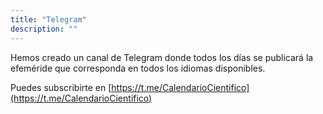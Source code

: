 ```yaml
---
title: "Telegram"
description: ""
---
```

Hemos creado un canal de Telegram donde todos los días se publicará la efeméride que corresponda en todos
los idiomas disponibles.

Puedes subscribirte en [https://t.me/CalendarioCientifico](https://t.me/CalendarioCientifico)

